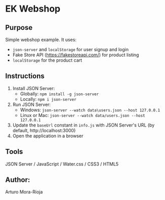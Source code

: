 # EK Webshop

## Purpose
Simple webshop example. It uses:
- `json-server` and `localStorage` for user signup and login
- Fake Store API (https://fakestoreapi.com/) for product listing
- `localStorage` for the product cart

## Instructions
1. Install JSON Server:
    - Globally: `npm install -g json-server`
    - Locally: `npm i json-server`
2. Run JSON Server: 
    - Windows: `json-server --watch data\users.json --host 127.0.0.1`
    - Linux or Mac: `json-server --watch data/users.json --host 127.0.0.1`
3. Update the `baseUrl` constant in `info.js` with JSON Server's URL (by default, http://localhost:3000)
4. Open the application in a browser

## Tools
JSON Server / JavaScript / Water.css / CSS3 / HTML5

## Author:
Arturo Mora-Rioja
